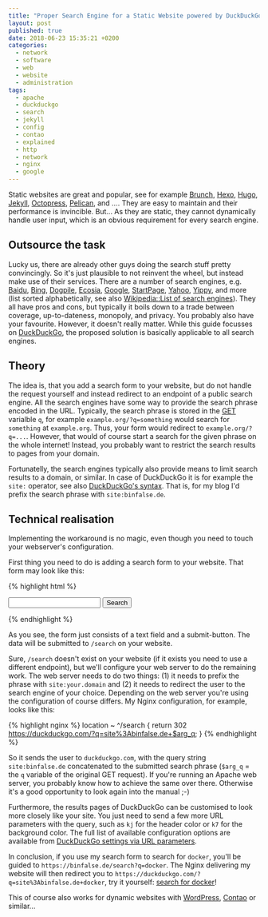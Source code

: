 ```yaml
---
title: "Proper Search Engine for a Static Website powered by DuckDuckGo (and similar)"
layout: post
published: true
date: 2018-06-23 15:35:21 +0200
categories:
  - network
  - software
  - web
  - website
  - administration
tags:
  - apache
  - duckduckgo
  - search
  - jekyll
  - config
  - contao
  - explained
  - http
  - network
  - nginx
  - google
---
```


Static websites are great and popular, see for example
[Brunch](http://brunch.io/),
[Hexo](https://hexo.io/),
[Hugo](https://gohugo.io/),
[Jekyll](https://jekyllrb.com/),
[Octopress](http://octopress.org/),
[Pelican](https://blog.getpelican.com/),
and ....
They are easy to maintain and their performance is invincible.
But... As they are static, they cannot dynamically handle user input, which is an obvious requirement for every search engine.


## Outsource the task

Lucky us, there are already other guys doing the search stuff pretty convincingly.
So it's just plausible to not reinvent the wheel, but instead make use of their services.
There are a number of search engines, e.g.
[Baidu](https://www.baidu.com/),
[Bing](https://www.bing.com/),
[Dogpile](https://www.dogpile.com/),
[Ecosia](https://www.ecosia.org/),
[Google](https://www.google.com/),
[StartPage](https://www.startpage.com/),
[Yahoo](https://www.yahoo.com/),
[Yippy](https://www.yippy.com/), and more (list sorted alphabetically, see also [Wikipedia::List of search engines](https://en.wikipedia.org/wiki/List_of_search_engines)).
They all have pros and cons, but typically it boils down to a trade between coverage, up-to-dateness, monopoly, and privacy.
You probably also have your favourite.
However, it doesn't really matter.
While this guide focusses on [DuckDuckGo](https://duckduckgo.com/), the proposed solution is basically applicable to all search engines.


## Theory

The idea is, that you add a search form to your website, but do not handle the request yourself and instead redirect to an endpoint of a public search engine.
All the search engines have some way to provide the search phrase encoded in the URL.
Typically, the search phrase is stored in the [GET](https://www.w3schools.com/tags/ref_httpmethods.asp) varialble `q`, for example `example.org/?q=something` would search for `something` at `example.org`.
Thus, your form would redirect to `example.org/?q=...`.
However, that would of course start a search for the given phrase on the whole internet!
Instead, you probably want to restrict the search results to pages from your domain.

Fortunatelly, the search engines typically also provide means to limit search results to a domain, or similar.
In case of DuckDuckGo it is for example the `site:` operator, see also [DuckDuckGo's syntax](https://duck.co/help/results/syntax).
That is, for my blog I'd prefix the search phrase with `site:binfalse.de`.





## Technical realisation

Implementing the workaround is no magic, even though you need to touch your webserver's configuration.

First thing you need to do is adding a search form to your website.
That form may look like this:


{% highlight html %}
<form action="/search" method="get">
     <input name="q" type="text" />
     <button type="submit">Search</button>
</form>
{% endhighlight %}

As you see, the form just consists of a text field and a submit-button.
The data will be submitted to `/search` on your website.

Sure, `/search` doesn't exist on your website (if it exists you need to use a different endpoint), but we'll configure your web server to do the remaining work.
The web server needs to do two things: (1) it needs to prefix the phrase with `site:your.domain` and (2) it needs to redirect the user to the search engine of your choice.
Depending on the web server you're using the configuration of course differs.
My Nginx configuration, for example, looks like this:


{% highlight nginx %}
location ~ ^/search {
    return 302 https://duckduckgo.com/?q=site%3Abinfalse.de+$arg_q;
}
{% endhighlight %}

So it sends the user to `duckduckgo.com`, with the query string `site:binfalse.de` concatenated to the submitted search phrase (`$arg_q` = the `q` variable of the original GET request).
If you're running an Apache web server, you probably know how to achieve the same over there.
Otherwise it's a good opportunity to look again into the manual ;-)


Furthermore, the results pages of DuckDuckGo can be customised to look more closely like your site.
You just need to send a few more URL parameters with the query, such as `kj` for the header color or `k7` for the background color.
The full list of available configuration options are available from [DuckDuckGo settings via URL parameters](https://duckduckgo.com/params).


In conclusion, if you use my search form to search for `docker`, you'll be guided to `https://binfalse.de/search?q=docker`.
The Nginx delivering my website will then redirect you to `https://duckduckgo.com/?q=site%3Abinfalse.de+docker`, try it yourself:
[search for docker](/search?q=docker)!

This of course also works for dynamic websites with [WordPress](https://wordpress.org/), [Contao](https://contao.org/en/) or similar...
